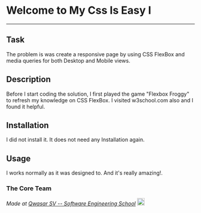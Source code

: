# Welcome to My Css Is Easy I
***

## Task
The problem is was create a responsive page by using CSS FlexBox and media queries for both Desktop and Mobile views.

## Description
Before I start coding the solution, I first played the game "Flexbox Froggy" to refresh my knowledge on CSS FlexBox. I visited w3school.com also and I found it helpful.

## Installation
I did not install it. It does not need any Installation again.

## Usage
I works normally as it was designed to. And it's really amazing!.

### The Core Team


<span><i>Made at <a href='https://qwasar.io'>Qwasar SV -- Software Engineering School</a></i></span>
<span><img alt='Qwasar SV -- Software Engineering Schools Logo' src='https://storage.googleapis.com/qwasar-public/qwasar-logo_50x50.png' width='20px' /></span>
